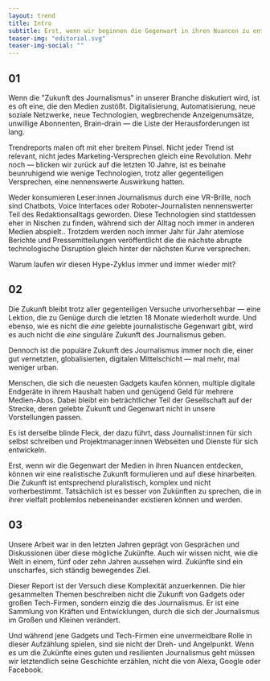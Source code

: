```yaml
---
layout: trend
title: Intro
subtitle: Erst, wenn wir beginnen die Gegenwart in ihren Nuancen zu entdecken, können wir sie tatsächlich verstehen und auf eine mögliche Zukunft hinarbeiten.
teaser-img: "editorial.svg"
teaser-img-social: ""
---
```


## 01

Wenn die "Zukunft des Journalismus" in unserer Branche diskutiert wird, ist es oft eine, die den Medien zustößt. Digitalisierung, Automatisierung, neue soziale Netzwerke, neue Technologien, wegbrechende Anzeigenumsätze, unwillige Abonnenten, Brain-drain — die Liste  der Herausforderungen ist lang.

Trendreports malen oft mit eher breitem Pinsel. Nicht jeder Trend ist relevant, nicht jedes Marketing-Versprechen gleich eine Revolution. Mehr noch — blicken wir zurück auf die letzten 10 Jahre, ist es beinahe beunruhigend wie wenige Technologien, trotz aller gegenteiligen Versprechen, eine nennenswerte Auswirkung hatten.

Weder konsumieren Leser:innen Journalismus durch eine VR-Brille, noch sind Chatbots, Voice Interfaces oder Roboter-Journalisten nennenswerter Teil des Redaktionsalltags geworden. Diese Technologien sind stattdessen eher in Nischen zu finden, während sich der Alltag noch immer in anderen Medien abspielt.. Trotzdem werden noch immer Jahr für Jahr atemlose Berichte und Pressemitteilungen veröffentlicht die die nächste abrupte technologische Disruption gleich hinter der nächsten Kurve versprechen. 

Warum laufen wir diesen Hype-Zyklus immer und immer wieder mit?


## 02

Die Zukunft bleibt trotz aller gegenteiligen Versuche unvorhersehbar — eine Lektion, die zu Genüge durch die letzten 18 Monate wiederholt wurde. Und ebenso, wie es nicht die _eine_ gelebte journalistische Gegenwart gibt, wird es auch nicht die _eine_ singuläre Zukunft des Journalismus geben.

Dennoch ist die populäre Zukunft des Journalismus immer noch die, einer gut vernetzten, globalisierten, digitalen Mittelschicht — mal mehr, mal weniger urban. 

Menschen, die sich die neuesten Gadgets kaufen können, multiple digitale Endgeräte in ihrem Haushalt haben und genügend Geld für mehrere Medien-Abos. Dabei bleibt ein beträchtlicher Teil der Gesellschaft auf der Strecke, deren gelebte Zukunft und Gegenwart nicht in unsere Vorstellungen passen.

Es ist derselbe blinde Fleck, der dazu führt, dass Journalist:innen für sich selbst schreiben und Projektmanager:innen Webseiten und Dienste für sich entwickeln.

Erst, wenn wir die Gegenwart der Medien in ihren Nuancen entdecken, können wir eine realistische Zukunft formulieren und auf diese hinarbeiten. Die Zukunft ist entsprechend pluralistisch, komplex und nicht vorherbestimmt. Tatsächlich ist es besser von Zukünften zu sprechen, die in ihrer vielfalt problemlos nebeneinander existieren können und werden.


## 03

Unsere Arbeit war in den letzten Jahren geprägt von Gesprächen und Diskussionen über diese mögliche Zukünfte. Auch wir wissen nicht, wie die Welt in einem, fünf oder zehn Jahren aussehen wird. Zukünfte sind ein unscharfes, sich ständig bewegendes Ziel.

Dieser Report ist der Versuch diese Komplexität anzuerkennen. Die hier gesammelten Themen beschreiben nicht die Zukunft von Gadgets oder großen Tech-Firmen, sondern einzig die des Journalismus. Er ist eine Sammlung von Kräften und Entwicklungen, durch die sich der Journalismus im Großen und Kleinen verändert.

Und während jene Gadgets und Tech-Firmen eine unvermeidbare Rolle in dieser Aufzählung spielen, sind sie nicht der Dreh- und Angelpunkt. Wenn es um die Zukünfte eines guten und resilienten Journalismus geht müssen wir letztendlich seine Geschichte erzählen, nicht die von Alexa, Google oder Facebook.

